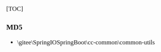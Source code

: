 <span  style="font-family: Simsun,serif; font-size: 17px; ">

[TOC]

### MD5

- \gitee\SpringIOSpringBoot\cc-common\common-utils

</span>